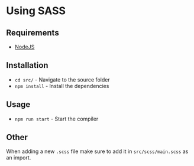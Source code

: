 # Using SASS

## Requirements
- [NodeJS](https://nodejs.org/en/)

## Installation
- `cd src/` - Navigate to the source folder
- `npm install` - Install the dependencies


## Usage
- `npm run start` - Start the compiler

## Other
When adding a new `.scss` file make sure to add it in `src/scss/main.scss` as an import.